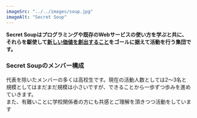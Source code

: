 ```yaml
---
imageSrc: "../../images/soup.jpg"
imageAlt: "Secret Soup"
---
```

<b>Secret Soupはプログラミングや既存のWebサービスの使い方を学ぶと共に、それらを駆使して<u>新しい価値を創出すること</u>をゴールに据えて活動を行う集団です。</b>

<h3>Secret Soupのメンバー構成</h3>
代表を除いたメンバーの多くは高校生です。現在の活動人数としては2〜3名と規模としてはまだまだ規模は小さいですが、できることから一歩ずつ歩みを進めていきます。<br>
また、有難いことに学校関係者の方にも共感とご理解を頂きつつ活動をしています